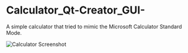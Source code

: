 # Calculator_Qt-Creator_GUI-
A simple calculator that tried to mimic the Microsoft Calculator Standard Mode.

![Calculator Screenshot](https://github.com/hbtalha/Calculator_Qt-Creator_GUI-/blob/master/Screenshot/Calculator%2019-Jan-21%203_35_27%20AM.png)

